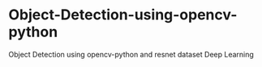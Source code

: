 # Object-Detection-using-opencv-python
Object Detection using opencv-python and resnet dataset Deep Learning
